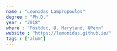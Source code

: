 ```yaml
---
name : "Leonidas Lampropoulos"
degree : "Ph.D."
year : "2018"
where : "Postdoc, U. Maryland, UPenn"
website : "https://lemonidas.github.io/"
tags : ["alum"]
---
```

